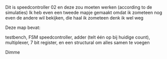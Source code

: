 Dit is speedcontroller 02 en deze zou moeten werken (according to de simulaties)
Ik heb even een tweede mapje gemaakt omdat ik zometeen nog even de andere wil bekijken, die haal ik zometeen denk ik wel weg

Deze map bevat:

testbench,
FSM speedcontroller,
adder (telt één op bij huidige count),
multiplexer,
7 bit register,
en een structural om alles samen te voegen

Dimme

